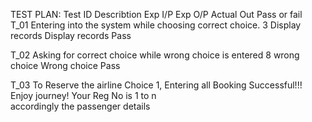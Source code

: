 TEST PLAN:
Test ID	   Describtion                     	Exp I/P                    	Exp O/P                          Actual Out	                       Pass or fail                                                        
T_01	     Entering into the system
         while choosing correct choice.       3                       Display records                 Display records                         Pass
         
T_02	    Asking for correct choice while 
         wrong choice is entered              8                         wrong choice                      Wrong choice                        Pass
         
 T_03	  To Reserve the airline              Choice 1, Entering all       Booking Successful!!! Enjoy journey! Your Reg No is 1 to n  
           accordingly                                 the passenger details
                            
 
    
